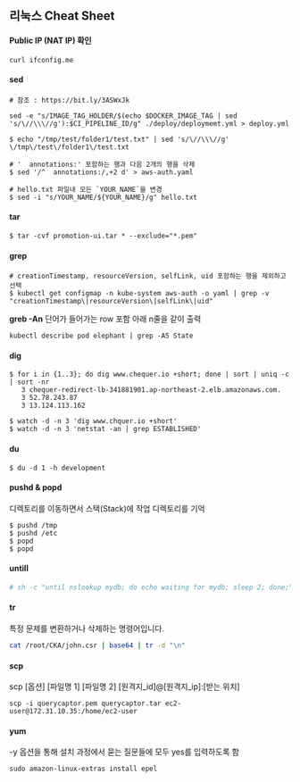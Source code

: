 ## 리눅스 Cheat Sheet

#### Public IP (NAT IP) 확인
```
curl ifconfig.me
```

#### sed

```shell
# 참조 : https://bit.ly/3ASWxJk

sed -e "s/IMAGE_TAG_HOLDER/$(echo $DOCKER_IMAGE_TAG | sed 's/\//\\\//g'):$CI_PIPELINE_ID/g" ./deploy/deploymemt.yml > deploy.yml
```

```shell
$ echo "/tmp/test/folder1/test.txt" | sed 's/\//\\\//g' 
\/tmp\/test\/folder1\/test.txt
```

```shell
# '  annotations:' 포함하는 행과 다음 2개의 행을 삭제
$ sed '/^  annotations:/,+2 d' > aws-auth.yaml
```

```shell
# hello.txt 파일내 모든 `YOUR_NAME`을 변경
$ sed -i "s/YOUR_NAME/${YOUR_NAME}/g" hello.txt 
```

#### tar

```shell
$ tar -cvf promotion-ui.tar * --exclude="*.pem"
```

#### grep

```
# creationTimestamp, resourceVersion, selfLink, uid 포함하는 행을 제외하고 선택
$ kubectl get configmap -n kube-system aws-auth -o yaml | grep -v "creationTimestamp\|resourceVersion\|selfLink\|uid"
```

**greb -An**
단어가 들어가는 row 포함 아래 n줄을 같이 출력
```
kubectl describe pod elephant | grep -A5 State
```


#### dig

```
$ for i in {1..3}; do dig www.chequer.io +short; done | sort | uniq -c | sort -nr
   3 chequer-redirect-lb-341881901.ap-northeast-2.elb.amazonaws.com.
   3 52.78.243.87
   3 13.124.113.162

$ watch -d -n 3 'dig www.chquer.io +short'
$ watch -d -n 3 'netstat -an | grep ESTABLISHED'  
```

#### du

```
$ du -d 1 -h development
```

#### pushd & popd
디렉토리를 이동하면서 스택(Stack)에 작업 디렉토리를 기억
```
$ pushd /tmp
$ pushd /etc
$ popd
$ popd
```

#### untill
```bash
# sh -c "until nslookup mydb; do echo waiting for mydb; sleep 2; done;"
```

#### tr
특정 문제를 변환하거나 삭제하는 명령어입니다.
```bash
cat /root/CKA/john.csr | base64 | tr -d "\n"
```

#### scp

scp [옵션] [파일명 1] [파일명 2] [원격지_id]@[원격지_ip]:[받는 위치]
```
scp -i querycaptor.pem querycaptor.tar ec2-user@172.31.10.35:/home/ec2-user
```

#### yum

-y 옵션을 통해 설치 과정에서 묻는 질문들에 모두 yes를 입력하도록 함

```
sudo amazon-linux-extras install epel
```


